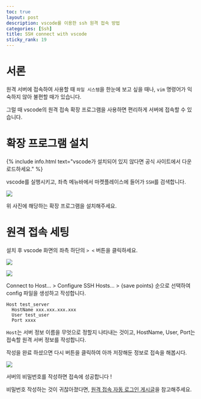 ```yaml
---
toc: true
layout: post
description: vscode를 이용한 ssh 원격 접속 방법
categories: [Ssh]
title: SSH connect with vscode
sticky_rank: 19
---
```


# 서론

원격 서버에 접속하여 사용할 때 `파일 시스템`을 한눈에 보고 싶을 때나, `vim` 명령어가 익숙하지 않아 불편할 때가 있습니다.

그럴 때 vscode의 원격 접속 확장 프로그램을 사용하면 편리하게 서버에 접속할 수 있습니다.

# 확장 프로그램 설치

{% include info.html text="vscode가 설치되어 있지 않다면 공식 사이트에서 다운로드하세요." %}

vscode를 실행시키고, 좌측 메뉴바에서 마켓플레이스에 들어가 `SSH`를 검색합니다.

![]({{site.baseurl}}/images/2022-05-16-vscode-ssh/program1.png)

위 사진에 해당하는 확장 프로그램을 설치해주세요.

# 원격 접속 세팅

설치 후 vscode 화면의 좌측 하단의 `> <` 버튼을 클릭하세요.

![]({{site.baseurl}}/images/2022-05-16-vscode-ssh/program2.png)

![]({{site.baseurl}}/images/2022-05-16-vscode-ssh/list1.png)

Connect to Host... > Configure SSH Hosts... > {save points} 순으로 선택하여 config 파일을 생성하고 작성합니다.

```
Host test_server
  HostName xxx.xxx.xxx.xxx
  User test_user
  Port xxxx
```

`Host`는 서버 정보 이름을 무엇으로 정할지 나타내는 것이고, HostName, User, Port는 접속할 원격 서버 정보를 작성합니다.

작성을 완료 하셨으면 다시 버튼을 클릭하여 아까 저장해둔 정보로 접속을 해봅시다.

![]({{site.baseurl}}/images/2022-05-16-vscode-ssh/done1.png)

서버의 비밀번호를 작성하면 접속에 성공합니다 !

비밀번호 작성하는 것이 귀찮아졌다면, [원격 접속 자동 로그인 게시글](https://knu-cd2.github.io/blog/ssh/2022/05/16/vscode-ssh-without-password.html)을 참고해주세요.

